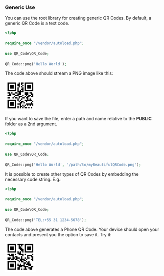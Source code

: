 ### Generic Use

You can use the root library for creating generic QR Codes. By default, a generic QR Code is a text code.

```php
<?php

require_once "/vendor/autoload.php";

use QR_Code\QR_Code;

QR_Code::png('Hello World');
```

The code above should stream a PNG image like this:

![Hello World QR Code](../../assets/images/generic-use.png)

If you want to save the file, enter a path and name relative to the **PUBLIC** folder as a 2nd argument.

```php
<?php

require_once "/vendor/autoload.php";

use QR_Code\QR_Code;

QR_Code::png('Hello World', '/path/to/myBeautifulQRCode.png');
```

It is possible to create other types of QR Codes by embedding the necessary code string. E.g.:

```php
<?php

require_once "/vendor/autoload.php";

use QR_Code\QR_Code;

QR_Code::png('TEL:+55 31 1234-5678');
```

The code above generates a Phone QR Code. Your device should open your contacts and present you the option to save it. Try it:

![Phone QR Code](../../assets/images/phone.png)